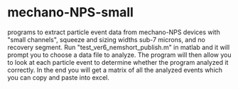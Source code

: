 # mechano-NPS-small
programs to extract particle event data from mechano-NPS devices with "small channels", squeeze and sizing widths sub-7 microns, and no recovery segment.
Run "test_ver6_nemshort_publish.m" in matlab and it will prompt you to choose a data file to analyze. The program will then allow you to look at each 
particle event to determine whether the program analyzed it correctly. In the end you will get a matrix of all the analyzed events which you can 
copy and paste into excel. 
